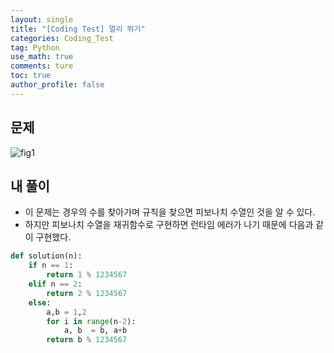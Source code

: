 ```yaml
---
layout: single
title: "[Coding Test] 멀리 뛰기"
categories: Coding_Test
tag: Python
use_math: true
comments: ture
toc: true
author_profile: false
---
```



## 문제 
![fig1]({{site.url}}/images/2023-05-15-ct1/문제설명.png)

## 내 풀이
* 이 문제는 경우의 수를 찾아가며 규칙을 찾으면 피보나치 수열인 것을 알 수 있다.
* 하지만 피보나치 수열을 재귀함수로 구현하면 런타임 에러가 나기 때문에 다음과 같이 구현했다.


```python
def solution(n):
    if n == 1:
        return 1 % 1234567
    elif n == 2:
        return 2 % 1234567
    else:
        a,b = 1,2
        for i in range(n-2):
            a, b  = b, a+b
        return b % 1234567
```